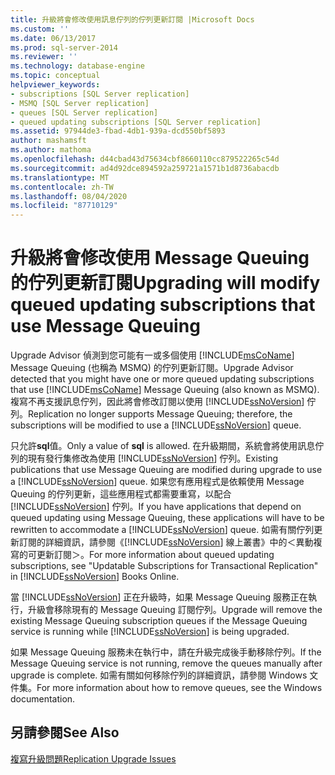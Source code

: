 ```yaml
---
title: 升級將會修改使用訊息佇列的佇列更新訂閱 |Microsoft Docs
ms.custom: ''
ms.date: 06/13/2017
ms.prod: sql-server-2014
ms.reviewer: ''
ms.technology: database-engine
ms.topic: conceptual
helpviewer_keywords:
- subscriptions [SQL Server replication]
- MSMQ [SQL Server replication]
- queues [SQL Server replication]
- queued updating subscriptions [SQL Server replication]
ms.assetid: 97944de3-fbad-4db1-939a-dcd550bf5893
author: mashamsft
ms.author: mathoma
ms.openlocfilehash: d44cbad43d75634cbf8660110cc879522265c54d
ms.sourcegitcommit: ad4d92dce894592a259721a1571b1d8736abacdb
ms.translationtype: MT
ms.contentlocale: zh-TW
ms.lasthandoff: 08/04/2020
ms.locfileid: "87710129"
---
```

# <a name="upgrading-will-modify-queued-updating-subscriptions-that-use-message-queuing"></a><span data-ttu-id="7e2c9-102">升級將會修改使用 Message Queuing 的佇列更新訂閱</span><span class="sxs-lookup"><span data-stu-id="7e2c9-102">Upgrading will modify queued updating subscriptions that use Message Queuing</span></span>
  <span data-ttu-id="7e2c9-103">Upgrade Advisor 偵測到您可能有一或多個使用 [!INCLUDE[msCoName](../../includes/msconame-md.md)] Message Queuing (也稱為 MSMQ) 的佇列更新訂閱。</span><span class="sxs-lookup"><span data-stu-id="7e2c9-103">Upgrade Advisor detected that you might have one or more queued updating subscriptions that use [!INCLUDE[msCoName](../../includes/msconame-md.md)] Message Queuing (also known as MSMQ).</span></span> <span data-ttu-id="7e2c9-104">複寫不再支援訊息佇列，因此將會修改訂閱以使用 [!INCLUDE[ssNoVersion](../../includes/ssnoversion-md.md)] 佇列。</span><span class="sxs-lookup"><span data-stu-id="7e2c9-104">Replication no longer supports Message Queuing; therefore, the subscriptions will be modified to use a [!INCLUDE[ssNoVersion](../../includes/ssnoversion-md.md)] queue.</span></span>  
  
 <span data-ttu-id="7e2c9-105">只允許**sql**值。</span><span class="sxs-lookup"><span data-stu-id="7e2c9-105">Only a value of **sql** is allowed.</span></span> <span data-ttu-id="7e2c9-106">在升級期間，系統會將使用訊息佇列的現有發行集修改為使用 [!INCLUDE[ssNoVersion](../../includes/ssnoversion-md.md)] 佇列。</span><span class="sxs-lookup"><span data-stu-id="7e2c9-106">Existing publications that use Message Queuing are modified during upgrade to use a [!INCLUDE[ssNoVersion](../../includes/ssnoversion-md.md)] queue.</span></span> <span data-ttu-id="7e2c9-107">如果您有應用程式是依賴使用 Message Queuing 的佇列更新，這些應用程式都需要重寫，以配合 [!INCLUDE[ssNoVersion](../../includes/ssnoversion-md.md)] 佇列。</span><span class="sxs-lookup"><span data-stu-id="7e2c9-107">If you have applications that depend on queued updating using Message Queuing, these applications will have to be rewritten to accommodate a [!INCLUDE[ssNoVersion](../../includes/ssnoversion-md.md)] queue.</span></span> <span data-ttu-id="7e2c9-108">如需有關佇列更新訂閱的詳細資訊，請參閱《[!INCLUDE[ssNoVersion](../../includes/ssnoversion-md.md)] 線上叢書》中的＜異動複寫的可更新訂閱＞。</span><span class="sxs-lookup"><span data-stu-id="7e2c9-108">For more information about queued updating subscriptions, see "Updatable Subscriptions for Transactional Replication" in [!INCLUDE[ssNoVersion](../../includes/ssnoversion-md.md)] Books Online.</span></span>  
  
 <span data-ttu-id="7e2c9-109">當 [!INCLUDE[ssNoVersion](../../includes/ssnoversion-md.md)] 正在升級時，如果 Message Queuing 服務正在執行，升級會移除現有的 Message Queuing 訂閱佇列。</span><span class="sxs-lookup"><span data-stu-id="7e2c9-109">Upgrade will remove the existing Message Queuing subscription queues if the Message Queuing service is running while [!INCLUDE[ssNoVersion](../../includes/ssnoversion-md.md)] is being upgraded.</span></span>  
  
 <span data-ttu-id="7e2c9-110">如果 Message Queuing 服務未在執行中，請在升級完成後手動移除佇列。</span><span class="sxs-lookup"><span data-stu-id="7e2c9-110">If the Message Queuing service is not running, remove the queues manually after upgrade is complete.</span></span> <span data-ttu-id="7e2c9-111">如需有關如何移除佇列的詳細資訊，請參閱 Windows 文件集。</span><span class="sxs-lookup"><span data-stu-id="7e2c9-111">For more information about how to remove queues, see the Windows documentation.</span></span>  
  
## <a name="see-also"></a><span data-ttu-id="7e2c9-112">另請參閱</span><span class="sxs-lookup"><span data-stu-id="7e2c9-112">See Also</span></span>  
 [<span data-ttu-id="7e2c9-113">複寫升級問題</span><span class="sxs-lookup"><span data-stu-id="7e2c9-113">Replication Upgrade Issues</span></span>](../../../2014/sql-server/install/replication-upgrade-issues.md)  
  
  

